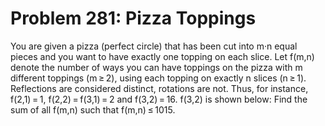 # Problem 281: Pizza Toppings
You are given a pizza (perfect circle) that has been cut into m·n equal
pieces and you want to have exactly one topping on each slice. Let
f(m,n) denote the number of ways you can have toppings on the pizza with
m different toppings (m ≥ 2), using each topping on exactly n slices
(n ≥ 1). Reflections are considered distinct, rotations are not. Thus,
for instance, f(2,1) = 1, f(2,2) = f(3,1) = 2 and f(3,2) = 16. f(3,2) is
shown below: Find the sum of all f(m,n) such that f(m,n) ≤ 1015.
